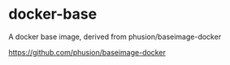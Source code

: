 # docker-base

A docker base image, derived from phusion/baseimage-docker

https://github.com/phusion/baseimage-docker
